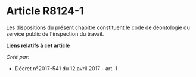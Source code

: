 # Article R8124-1

Les dispositions du présent chapitre constituent le code de déontologie du service public de l'inspection du travail.

**Liens relatifs à cet article**

_Créé par_:

  - Décret n°2017-541 du 12 avril 2017 - art. 1
